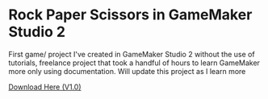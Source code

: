 # Rock Paper Scissors in GameMaker Studio 2

First game/ project I've created in GameMaker Studio 2 without the use of tutorials, freelance project that took a handful of hours to learn GameMaker more only using documentation. Will update this project as I learn more

[Download Here (V1.0)](https://www.mediafire.com/file/o69dj00n4ujbecp/RockPaperScissorsGM.zip/file)
